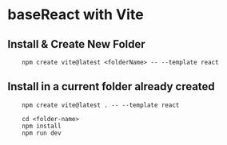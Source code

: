 # baseReact with Vite

## Install & Create New Folder
```
    npm create vite@latest <folderName> -- --template react 
```

## Install in a current folder already created
```
    npm create vite@latest . -- --template react 
```

```
    cd <folder-name>
    npm install
    npm run dev
```